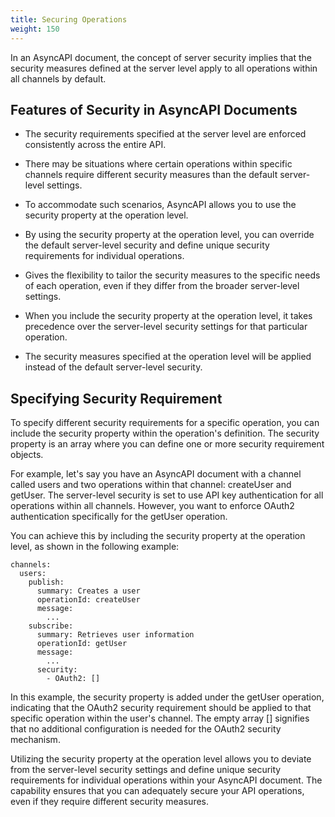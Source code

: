 ```yaml
---
title: Securing Operations
weight: 150
---
```


In an AsyncAPI document, the concept of server security implies that the security measures defined at the server level apply to all operations within all channels by default. 

## Features of Security in AsyncAPI Documents

- The security requirements specified at the server level are enforced consistently across the entire API.

- There may be situations where certain operations within specific channels require different security measures than the default server-level settings.

- To accommodate such scenarios, AsyncAPI allows you to use the security property at the operation level.

- By using the security property at the operation level, you can override the default server-level security and define unique security requirements for individual operations.

- Gives the flexibility to tailor the security measures to the specific needs of each operation, even if they differ from the broader server-level settings.

- When you include the security property at the operation level, it takes precedence over the server-level security settings for that particular operation.

- The security measures specified at the operation level will be applied instead of the default server-level security.

## Specifying Security Requirement 

To specify different security requirements for a specific operation, you can include the security property within the operation's definition. 
The security property is an array where you can define one or more security requirement objects.

For example, let's say you have an AsyncAPI document with a channel called users and two operations within that channel: createUser and getUser. 
The server-level security is set to use API key authentication for all operations within all channels. 
However, you want to enforce OAuth2 authentication specifically for the getUser operation.

You can achieve this by including the security property at the operation level, as shown in the following example:

```
channels:
  users:
    publish:
      summary: Creates a user
      operationId: createUser
      message:
        ...
    subscribe:
      summary: Retrieves user information
      operationId: getUser
      message:
        ...
      security:
        - OAuth2: []
```

In this example, the security property is added under the getUser operation, indicating that the OAuth2 security requirement should be applied to that specific operation within the user's channel. The empty array [] signifies that no additional configuration is needed for the OAuth2 security mechanism.

Utilizing the security property at the operation level allows you to deviate from the server-level security settings and define unique security requirements for individual operations within your AsyncAPI document. The capability ensures that you can adequately secure your API operations, even if they require different security measures.


